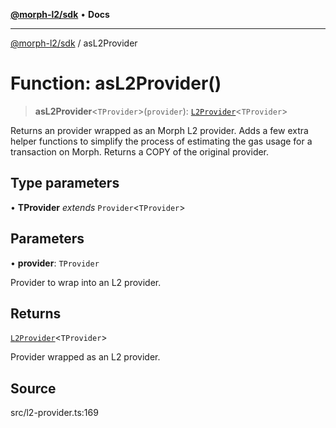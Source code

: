 [**@morph-l2/sdk**](../README.md) • **Docs**

***

[@morph-l2/sdk](../globals.md) / asL2Provider

# Function: asL2Provider()

> **asL2Provider**\<`TProvider`\>(`provider`): [`L2Provider`](../type-aliases/L2Provider.md)\<`TProvider`\>

Returns an provider wrapped as an Morph L2 provider. Adds a few extra helper functions to
simplify the process of estimating the gas usage for a transaction on Morph. Returns a COPY
of the original provider.

## Type parameters

• **TProvider** *extends* `Provider`\<`TProvider`\>

## Parameters

• **provider**: `TProvider`

Provider to wrap into an L2 provider.

## Returns

[`L2Provider`](../type-aliases/L2Provider.md)\<`TProvider`\>

Provider wrapped as an L2 provider.

## Source

src/l2-provider.ts:169
